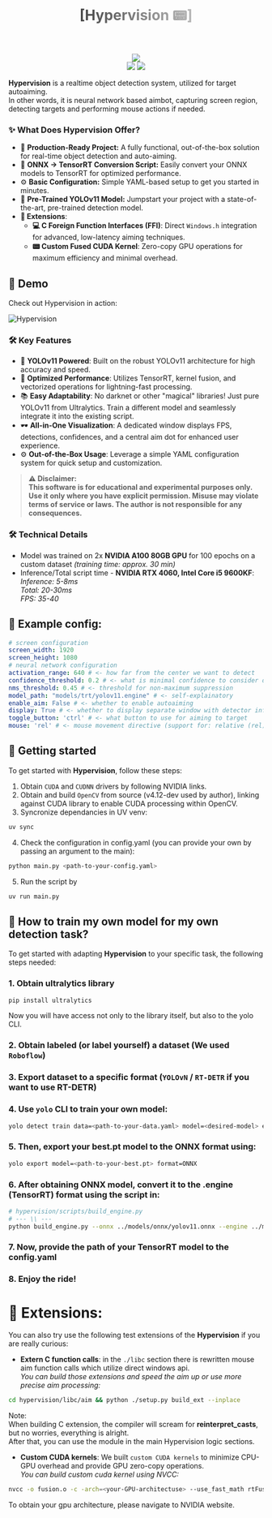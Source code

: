 <div align="center">
  <h1 style="background: linear-gradient(to right, black, white); -webkit-background-clip: text; -webkit-text-fill-color: transparent; margin: 0;">
        [Hypervision 📟]
    </h1>
    <br>
    <br>
    <p align="center">
        <img src="https://img.shields.io/github/issues/Raumberg/hypervision?style=for-the-badge">
        <br>
        <img src="https://img.shields.io/github/languages/count/Raumberg/hypervision?style=for-the-badge">
        <img src="https://img.shields.io/github/repo-size/Raumberg/hypervision?style=for-the-badge">
        <br>
    </p>
</div>

**Hypervision** is a realtime object detection system, utilized for target autoaiming.  
In other words, it is neural network based aimbot, capturing screen region, detecting targets and performing mouse actions if needed.  

### ✨ What Does Hypervision Offer?
- 🚀 **Production-Ready Project:** A fully functional, out-of-the-box solution for real-time object detection and auto-aiming. 
- 🔧 **ONNX → TensorRT Conversion Script:** Easily convert your ONNX models to TensorRT for optimized performance.
- ⚙️ **Basic Configuration:** Simple YAML-based setup to get you started in minutes.
- 🧠 **Pre-Trained YOLOv11 Model:** Jumpstart your project with a state-of-the-art, pre-trained detection model.
- **🔗 Extensions**:
  - **💻 C Foreign Function Interfaces (FFI)**: Direct `Windows.h` integration for advanced, low-latency aiming techniques.  
  - **📟 Custom Fused CUDA Kernel**: Zero-copy GPU operations for maximum efficiency and minimal overhead. 

## 🎥 Demo
Check out Hypervision in action:

![Hypervision](assets/demo.gif)

### 🛠 Key Features
- 🔭 **YOLOv11 Powered**: Built on the robust YOLOv11 architecture for high accuracy and speed.
- 🚀 **Optimized Performance**: Utilizes TensorRT, kernel fusion, and vectorized operations for lightning-fast processing.
- 📚 **Easy Adaptability**: No darknet or other "magical" libraries! Just pure YOLOv11 from Ultralytics. Train a different model and seamlessly integrate it into the existing script.
- 🕶 **All-in-One Visualization**: A dedicated window displays FPS, detections, confidences, and a central aim dot for enhanced user experience.
- ⚙️ **Out-of-the-Box Usage**: Leverage a simple YAML configuration system for quick setup and customization.

> **⚠️ Disclaimer:**  
> **This software is for educational and experimental purposes only. Use it only where you have explicit permission. Misuse may violate terms of service or laws. The author is not responsible for any consequences.**

### 🛠 Technical Details
- Model was trained on 2x **NVIDIA A100 80GB GPU** for 100 epochs on a custom dataset *(training time: approx. 30 min)*
- Inference/Total script time -  **NVIDIA RTX 4060, Intel Core i5 9600KF**:  
*Inference: 5-8ms*  
*Total: 20-30ms*  
*FPS: 35-40*

## 🎯 Example config:
```yaml
# screen configuration
screen_width: 1920  
screen_height: 1080
# neural network configuration
activation_range: 640 # <- how far from the center we want to detect 
confidence_threshold: 0.2 # <- what is minimal confidence to consider detection a target
nms_threshold: 0.45 # <- threshold for non-maximum suppression
model_path: "models/trt/yolov11.engine" # <- self-explainatory
enable_aim: False # <- whether to enable autoaiming
display: True # <- whether to display separate window with detector info (can be slightly slower)
toggle_button: 'ctrl' # <- what button to use for aiming to target
mouse: 'rel' # <- mouse movement directive (support for: relative (rel) and absolute (abs))
```

## 🔧 Getting started
To get started with **Hypervision**, follow these steps:
1. Obtain `CUDA` and `CUDNN` drivers by following NVIDIA links.
2. Obtain and build `OpenCV` from source (v4.12-dev used by author), linking against CUDA library to enable CUDA processing within OpenCV.
3. Syncronize dependancies in UV venv:
```bash
uv sync
```
4. Check the configuration in config.yaml (you can provide your own by passing an argument to the main):
```bash
python main.py <path-to-your-config.yaml>
```
5. Run the script by
```bash
uv run main.py
```

## 🔧 How to train my own model for my own detection task?
To get started with adapting **Hypervision** to your specific task, the following steps needed:
### 1. Obtain ultralytics library
```bash
pip install ultralytics
```  
Now you will have access not only to the library itself, but also to the yolo CLI.  
### 2. Obtain labeled (or label yourself) a dataset (We used `Roboflow`)  
### 3. Export dataset to a specific format (`YOLOvN` / `RT-DETR` if you want to use RT-DETR)  
### 4. Use `yolo` CLI to train your own model:  
```bash
yolo detect train data=<path-to-your-data.yaml> model=<desired-model> epochs=100 imgsz=640
```  
### 5. Then, export your best.pt model to the ONNX format using:
```bash
yolo export model=<path-to-your-best.pt> format=ONNX
```  
### 6. After obtaining ONNX model, convert it to the .engine (TensorRT) format using the script in:
```bash
# hypervision/scripts/build_engine.py  
# --- \\ ---
python build_engine.py --onnx ../models/onnx/yolov11.onnx --engine ../models/temp/yolov11.engine
```
### 7. Now, provide the path of your TensorRT model to the config.yaml
### 8. Enjoy the ride!

# 🔧 Extensions:
You can also try use the following test extensions of the **Hypervision** if you are really curious:
- **Extern C function calls**: in the `./libc` section there is rewritten mouse aim function calls which utilize direct windows api.  
*You can build those extensions and speed the aim up or use more precise aim processing:*  
```bash
cd hypervision/libc/aim && python ./setup.py build_ext --inplace
```  
Note:  
When building C extension, the compiler will scream for **reinterpret_casts**, but no worries, everything is alright.  
After that, you can use the module in the main Hypervision logic sections.  
- **Custom CUDA kernels**: We built `custom CUDA kernels` to minimize CPU-GPU overhead and provide GPU zero-copy operations.  
*You can build custom cuda kernel using NVCC:*  
```bash
nvcc -o fusion.o -c -arch=<your-GPU-architectuse> --use_fast_math rtFusion.cu
```
To obtain your gpu architecture, please navigate to NVIDIA website.